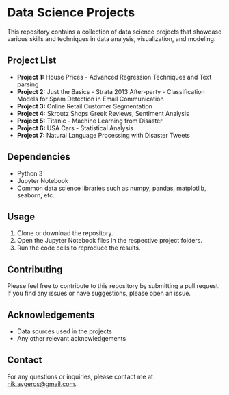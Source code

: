 # Data Science Projects

This repository contains a collection of data science projects that showcase various skills and techniques in data analysis, visualization, and modeling.

## Project List
- **Project 1:** House Prices - Advanced Regression Techniques and Text parsing
- **Project 2:** Just the Basics - Strata 2013 After-party - Classification Models for Spam Detection in Email Communication
- **Project 3:** Online Retail Customer Segmentation
- **Project 4:** Skroutz Shops Greek Reviews, Sentiment Analysis
- **Project 5:** Titanic - Machine Learning from Disaster
- **Project 6:** USA Cars - Statistical Analysis
- **Project 7:** Natural Language Processing with Disaster Tweets

## Dependencies
- Python 3
- Jupyter Notebook
- Common data science libraries such as numpy, pandas, matplotlib, seaborn, etc.

## Usage
1. Clone or download the repository.
2. Open the Jupyter Notebook files in the respective project folders.
3. Run the code cells to reproduce the results.

## Contributing
Please feel free to contribute to this repository by submitting a pull request. If you find any issues or have suggestions, please open an issue.

## Acknowledgements
- Data sources used in the projects
- Any other relevant acknowledgements

## Contact
For any questions or inquiries, please contact me at nik.avgeros@gmail.com.
